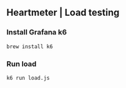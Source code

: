 ## Heartmeter | Load testing

### Install Grafana k6
```shell
brew install k6
```

### Run load
```shell
k6 run load.js
```
